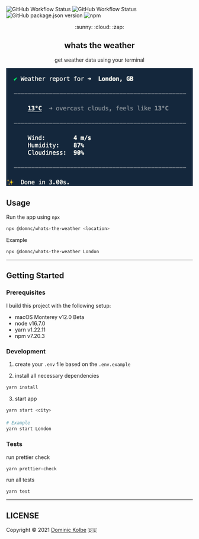 ![GitHub Workflow Status](https://img.shields.io/github/workflow/status/dominickolbe/whats-the-weather/Test?label=test)
![GitHub Workflow Status](https://img.shields.io/github/workflow/status/dominickolbe/whats-the-weather/Release?label=release)
![GitHub package.json version](https://img.shields.io/github/package-json/v/dominickolbe/whats-the-weather)
![npm](https://img.shields.io/npm/v/@domnc/whats-the-weather)

<p align="center">
  <p align="center">:sunny: :cloud: :zap:</p>
  <h2 align="center">whats the weather</h2>
  <p align="center">get weather data using your terminal</p>
</p>

![Preview](https://github.com/dominickolbe/whats-the-weather/blob/master/preview.png?raw=true "whats-the-weather")

## Usage

Run the app using `npx`

```bash
npx @domnc/whats-the-weather <location>
```

Example

```bash
npx @domnc/whats-the-weather London
```

---

## Getting Started

### Prerequisites

I build this project with the following setup:

- macOS Monterey v12.0 Beta
- node v16.7.0
- yarn v1.22.11
- npm v7.20.3

### Development

1. create your `.env` file based on the `.env.example`

2. install all necessary dependencies

```bash
yarn install
```

3. start app

```bash
yarn start <city>

# Example
yarn start London
```

### Tests

run prettier check

```bash
yarn prettier-check
```

run all tests

```bash
yarn test
```

---

## LICENSE

Copyright © 2021 [Dominic Kolbe](https://dominickolbe.dk) :de:
